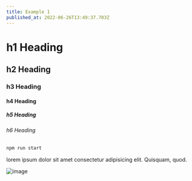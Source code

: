```yaml
---
title: Example 1
published_at: 2022-06-26T13:49:37.703Z
---
```


# h1 Heading
## h2 Heading
### h3 Heading
#### h4 Heading
##### h5 Heading
###### h6 Heading

```sh
npm run start
```

lorem ipsum dolor sit amet consectetur adipisicing elit. Quisquam, quod. 

![image](https://unsplash.it/400/300)